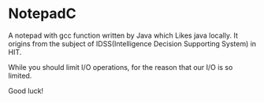 NotepadC
========

A notepad with gcc function written by Java which Likes java locally. It origins from the subject of IDSS(Intelligence
Decision Supporting System) in HIT.

While you should limit I/O operations, for the reason that our I/O is so limited.

Good luck!
